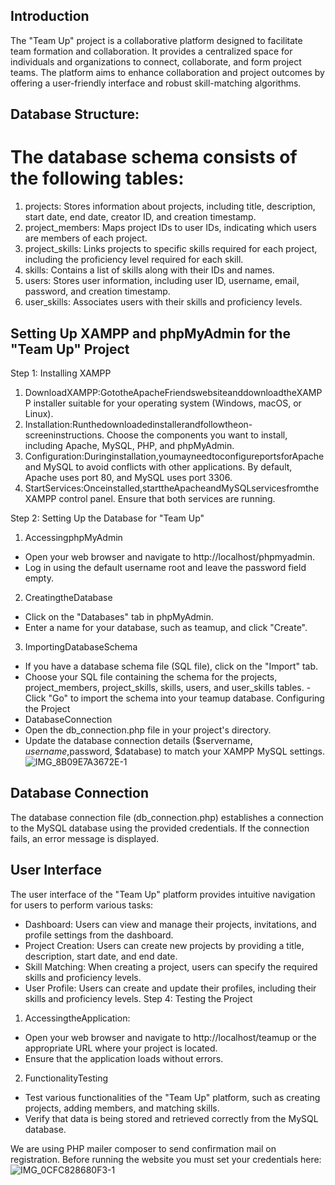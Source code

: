 ## Introduction

The "Team Up" project is a collaborative platform designed to facilitate team formation and collaboration. It provides a centralized space for individuals and organizations to connect, collaborate, and form project teams. The platform aims to enhance collaboration and project outcomes by offering a user-friendly interface and robust skill-matching algorithms.

## Database Structure:


# The database schema consists of the following tables:
 1. projects: Stores information about projects, including title, description, start date, end date, creator ID, and creation timestamp.
 2. project_members: Maps project IDs to user IDs, indicating which users are members of each project.
 3. project_skills: Links projects to specific skills required for each project, including the proficiency level required for each skill.
 4. skills: Contains a list of skills along with their IDs and names.
 5. users: Stores user information, including user ID, username, email, password, and creation timestamp.
 6. user_skills: Associates users with their skills and proficiency levels.

## Setting Up XAMPP and phpMyAdmin for the "Team Up" Project 
Step 1: Installing XAMPP
1. DownloadXAMPP:GototheApacheFriendswebsiteanddownloadtheXAMPP installer suitable for your operating system (Windows, macOS, or Linux).
2. Installation:Runthedownloadedinstallerandfollowtheon-screeninstructions. Choose the components you want to install, including Apache, MySQL, PHP, and phpMyAdmin.
3. Configuration:Duringinstallation,youmayneedtoconfigureportsforApache and MySQL to avoid conflicts with other applications. By default, Apache uses port 80, and MySQL uses port 3306.
4. StartServices:Onceinstalled,starttheApacheandMySQLservicesfromthe XAMPP control panel. Ensure that both services are running.

 Step 2: Setting Up the Database for "Team Up"
1. AccessingphpMyAdmin
 - Open your web browser and navigate to http://localhost/phpmyadmin.
 - Log in using the default username root and leave the password field
empty.
2.  CreatingtheDatabase
 - Click on the "Databases" tab in phpMyAdmin.
 - Enter a name for your database, such as teamup, and click "Create".
3. ImportingDatabaseSchema
 - If you have a database schema file (SQL file), click on the "Import" tab.
 - Choose your SQL file containing the schema for the projects, project_members, project_skills, skills, users, and user_skills tables.
 -Click "Go" to import the schema into your teamup database.
 Configuring the Project
- DatabaseConnection
 - Open the db_connection.php file in your project's directory.
 - Update the database connection details ($servername, $username,$password, $database) to match your XAMPP MySQL settings.
   ![IMG_8B09E7A3672E-1](https://github.com/crymansqua/TeamUp/assets/62740032/4aabdf45-f4be-4a80-ab99-fec489e17fb2)


## Database Connection
The database connection file (db_connection.php) establishes a connection to the MySQL database using the provided credentials. If the connection fails, an error message is displayed.
## User Interface
The user interface of the "Team Up" platform provides intuitive navigation for users to perform various tasks:
- Dashboard: Users can view and manage their projects, invitations, and profile settings from the dashboard.
- Project Creation: Users can create new projects by providing a title, description, start date, and end date.
- Skill Matching: When creating a project, users can specify the required skills and proficiency levels.
- User Profile: Users can create and update their profiles, including their skills and proficiency levels.
Step 4: Testing the Project
1. AccessingtheApplication:
- Open your web browser and navigate to http://localhost/teamup or the
appropriate URL where your project is located.
- Ensure that the application loads without errors.
2. FunctionalityTesting
- Test various functionalities of the "Team Up" platform, such as creating
projects, adding members, and matching skills.
- Verify that data is being stored and retrieved correctly from the MySQL
database.

 We are using PHP mailer composer to send confirmation mail on
registration. Before running the website you must set your credentials
here:
![IMG_0CFC828680F3-1](https://github.com/crymansqua/TeamUp/assets/62740032/134c430d-6896-40cf-85ed-060cfb3a07f6)
